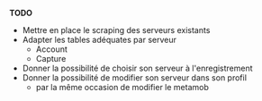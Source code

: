 **TODO**

* Mettre en place le scraping des serveurs existants
* Adapter les tables adéquates par serveur
  * Account
  * Capture
* Donner la possibilité de choisir son serveur à l'enregistrement
* Donner la possibilité de modifier son serveur dans son profil
  * par la même occasion de modifier le metamob
